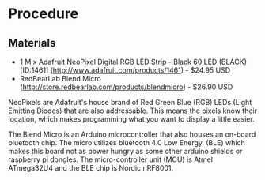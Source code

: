 # Procedure

## Materials
* 1 M x Adafruit NeoPixel Digital RGB LED Strip - Black 60 LED (BLACK) [ID:1461] (http://www.adafruit.com/products/1461) - $24.95 USD
* RedBearLab Blend Micro (http://store.redbearlab.com/products/blendmicro) - $26.90 USD

NeoPixels are Adafruit's house brand of Red Green Blue (RGB) LEDs (Light Emitting Diodes) that are also addressable.  This means the pixels know their location, which makes programming what you want to display a little easier.

The Blend Micro is an Arduino microcontroller that also houses an on-board bluetooth chip.  The micro utilizes bluetooth 4.0 Low Energy, (BLE) which makes this board not as power hungry as some other arduino shields or raspberry pi dongles. The micro-controller unit (MCU) is Atmel ATmega32U4 and the BLE chip is Nordic nRF8001. 
